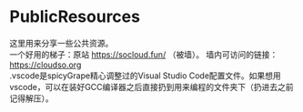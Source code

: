 # PublicResources
这里用来分享一些公共资源。  
一个好用的梯子：原站 https://socloud.fun/ （被墙）。 墙内可访问的链接：https://cloudso.org  
.vscode是spicyGrape精心调整过的Visual Studio Code配置文件。如果想用vscode，可以在装好GCC编译器之后直接扔到用来编程的文件夹下（扔进去之前记得解压）。
